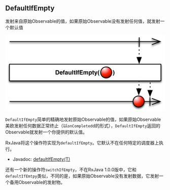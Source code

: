 ## DefaultIfEmpty

发射来自原始Observable的值，如果原始Observable没有发射任何值，就发射一个默认值


![defaultIfEmtpy](../images/operators/defaultIfEmpty.c.png)

`DefaultIfEmpty`简单的精确地发射原始Observable的值，如果原始Observable美欧发射任何数据正常终止（以`onCompleted`d的形式），`DefaultIfEmpty`返回的Observable就发射一个你提供的默认值。

RxJava将这个操作符实现为`defaultIfEmpty`。它默认不在任何特定的调度器上执行。

* Javadoc: [defaultIfEmpty(T)](http://reactivex.io/RxJava/javadoc/rx/Observable.html#defaultIfEmpty(T))

还有一个新的操作符`switchIfEmpty`，不在RxJava 1.0.0版中，它和`defaultIfEmtpy`类似，不同的是，如果原始Observable没有发射数据，它发射一个备用Observable的发射物。
